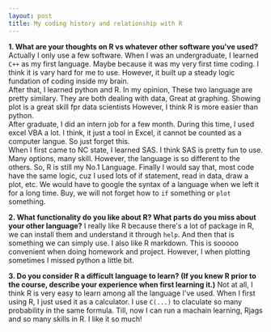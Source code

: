 ```yaml
---
layout: post
title: My coding history and relationship with R
---
```



**1. What are your thoughts on R vs whatever other software you've used?** \
     Actually I only use a few software. When I was an undergraduate, I learned `C++` as my first language. Maybe because it was my very first time coding. I think it is vary hard for me to use. 
     However, it built up a steady logic fundation of coding inside my brain.\
     After that, I learned python and R. In my opinion, These two language are pretty similary. They are both dealing with data, Great at graphing. Showing plot is a great skill fpr data scientists
     However, I think R is more easier than python.\
     After graduate, I did an intern job for a few month. During this time, I used excel VBA a lot. I think, it just a tool in Excel, it cannot be counted as a computer langue. So just forget this.\
     When I first came to NC state, I learned SAS. I think SAS is pretty fun to use. Many options, many skill. However, the language is so different to the others. So, R is still my No.1 Language.
     Finally I would say that, most code have the same logic, cuz I used lots of if statement, read in data, draw a plot, etc. We would have to google the syntax of a language when we left it for a long time.
     Buy, we will not forget how to `if` something or `plot` something.
     
**2. What functionality do you like about R?  What parts do you miss about your other language?**
     I really like R because there's a lot of package in R, we can install them and understand it through `help`. And then that is something we can simply use.
     I also like R markdown. This is sooooo convenient when doing homework and project.
     However, I when plotting sometimes I missed python a little bit.
     
**3. Do you consider R a difficult language to learn? (If you knew R prior to the course, describe your experience when first learning it.)**
     Not at all, I think R is very easy to learn among all the language I've used. When I first using R, I just used it as a calculator. I use `C(...)` to claculate so many probability in the same formula.
     Till, now I can run a machain learning, Rjags and so many skills in R. I like it so much!

